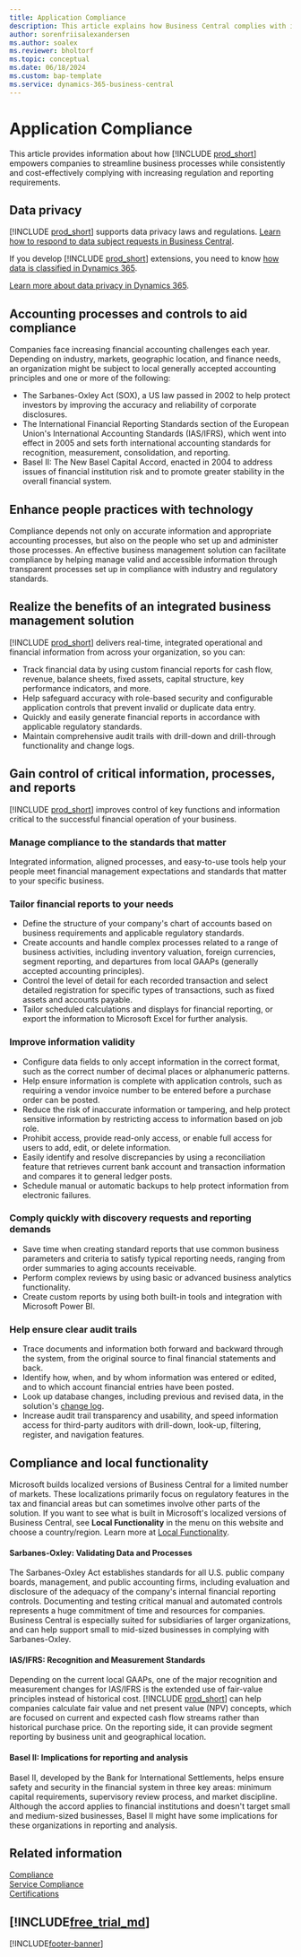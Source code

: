 ```yaml
---
title: Application Compliance
description: This article explains how Business Central complies with international financial reporting standards, local functionality, and privacy laws and regulations.
author: sorenfriisalexandersen
ms.author: soalex
ms.reviewer: bholtorf
ms.topic: conceptual
ms.date: 06/18/2024
ms.custom: bap-template
ms.service: dynamics-365-business-central
---
```


# Application Compliance

This article provides information about how [!INCLUDE [prod_short](../includes/prod_short.md)] empowers companies to streamline business processes while consistently and cost-effectively complying with increasing regulation and reporting requirements.

## Data privacy

[!INCLUDE [prod_short](../includes/prod_short.md)] supports data privacy laws and regulations. [Learn how to respond to data subject requests in Business Central](../admin-responding-to-requests-about-personal-data.md).

If you develop [!INCLUDE [prod_short](../includes/prod_short.md)] extensions, you need to know [how data is classified in Dynamics 365](/dynamics365/business-central/dev-itpro/developer/devenv-classifying-data).

[Learn more about data privacy in Dynamics 365](https://go.microsoft.com/fwlink/?LinkId=521839)<!--(https://privacy.microsoft.com/en-us/privacystatement)-->.

## Accounting processes and controls to aid compliance

Companies face increasing financial accounting challenges each year. Depending on industry, markets, geographic location, and finance needs, an organization might be subject to local generally accepted accounting principles<!--note from editor: I assume that "local" means that you're not talking about the standard adopted by the SEC in the US. If this is true, you don't want to use the abbreviation because GAAP is an actual standard, which will need to be spelled out with title caps at first mention.--> and one or more of the following:

- The Sarbanes-Oxley Act (SOX), a US law passed in 2002 to help protect investors by improving the accuracy and reliability of corporate disclosures.
- The International Financial Reporting Standards section of the European Union's International Accounting Standards (IAS/IFRS), which went into effect in 2005 and sets forth international accounting standards for recognition, measurement, consolidation, and reporting.
- Basel II: The New Basel Capital Accord, enacted in 2004 to address issues of financial institution risk and to promote greater stability in the overall financial system.

## Enhance people practices with technology

Compliance depends not only on accurate information and appropriate accounting processes, but also on the people who set up and administer those processes. An effective business management solution can facilitate compliance by helping manage valid and accessible information through transparent processes set up in compliance with industry and regulatory standards.

## Realize the benefits of an integrated business management solution

[!INCLUDE [prod_short](../includes/prod_short.md)] delivers real-time, integrated operational and financial information from across your organization, so you can:

- Track financial data by using custom financial reports for cash flow, revenue, balance sheets, fixed assets, capital structure, key performance indicators, and more.
- Help safeguard accuracy with role-based security and configurable application controls that prevent invalid or duplicate data entry.
- Quickly and easily generate financial reports in accordance with applicable regulatory standards.
- Maintain comprehensive audit trails with drill-down and drill-through functionality and change logs.

## Gain control of critical information, processes, and reports

[!INCLUDE [prod_short](../includes/prod_short.md)] improves control of key functions and information critical to the successful financial operation of your business.

### Manage compliance to the standards that matter

Integrated information, aligned processes, and easy-to-use tools help your people meet financial management expectations and standards that matter to your specific business.

### Tailor financial reports to your needs

- Define the structure of your company's chart of accounts based on business requirements and applicable regulatory standards.
- Create accounts and handle complex processes related to a range of business activities, including inventory valuation, foreign currencies, segment reporting, and departures from local GAAPs (generally accepted accounting principles).
- Control the level of detail for each recorded transaction and select detailed registration for specific types of transactions, such as fixed assets and accounts payable.
- Tailor scheduled calculations and displays for financial reporting, or export the information to Microsoft Excel for further analysis.

### Improve information validity

- Configure data fields to only accept information in the correct format, such as the correct number of decimal places or alphanumeric patterns.
- Help ensure information is complete with application controls, such as requiring a vendor invoice number to be entered before a purchase order can be posted.
- Reduce the risk of inaccurate information or tampering, and help protect sensitive information by restricting access to information based on job role.
- Prohibit access, provide read-only access, or enable full access for users to add, edit, or delete information.
- Easily identify and resolve discrepancies by using a reconciliation feature that retrieves current bank account and transaction information and compares it to general ledger posts.
- Schedule manual or automatic backups to help protect information from electronic failures.

### Comply quickly with discovery requests and reporting demands

- Save time when creating standard reports that use common business parameters and criteria to satisfy typical reporting needs, ranging from order summaries to aging accounts receivable.
- Perform complex reviews by using basic or advanced business analytics functionality.
- Create custom reports by using both built-in tools and integration with Microsoft Power BI.

### Help ensure clear audit trails

- Trace documents and information both forward and backward through the system, from the original source to final financial statements and back.
- Identify how, when, and by whom information was entered or edited, and to which account financial entries have been posted.
- Look up database changes, including previous and revised data, in the solution's [change log](../across-log-changes.md).
- Increase audit trail transparency and usability, and speed information access for third-party auditors with drill-down, look-up, filtering, register, and navigation features.

## Compliance and local functionality

Microsoft builds localized versions of Business Central for a limited number of markets. These localizations primarily focus on regulatory features in the tax and financial areas but can sometimes involve other parts of the solution. If you want to see what is built in Microsoft's localized versions of Business Central, see **Local Functionality** in the menu on this website and choose a country/region. Learn more at [Local Functionality](../about-localization.md). 

#### Sarbanes-Oxley: Validating Data and Processes
 
The Sarbanes-Oxley Act establishes standards for all U.S. public company boards, management, and public accounting firms, including evaluation and disclosure of the adequacy of the company's internal financial reporting controls. Documenting and testing critical manual and automated controls represents a huge commitment of time and resources for companies. Business Central is especially suited for subsidiaries of larger organizations, and can help support small to mid-sized businesses in complying with Sarbanes-Oxley.

#### IAS/IFRS: Recognition and Measurement Standards
  
Depending on the current local GAAPs, one of the major recognition and measurement changes for IAS/IFRS is the extended use of fair-value principles instead of historical cost. [!INCLUDE [prod_short](../includes/prod_short.md)] can help companies calculate fair value and net present value (NPV) concepts, which are focused on current and expected cash flow streams rather than historical purchase price. On the reporting side, it can provide segment reporting by business unit and geographical location.

#### Basel II: Implications for reporting and analysis

Basel II, developed by the Bank for International Settlements, helps ensure safety and security in the financial system in three key areas: minimum capital requirements, supervisory review process, and market discipline. Although the accord applies to financial institutions and doesn't target small and medium-sized businesses, Basel II might have some implications for these organizations in reporting and analysis.

## Related information

[Compliance](compliance-overview.md)  
[Service Compliance](compliance-service-compliance.md)  
[Certifications](compliance-certifications.md)  

## [!INCLUDE[free_trial_md](../includes/free_trial_md.md)]  

[!INCLUDE[footer-banner](../includes/footer-banner.md)]
